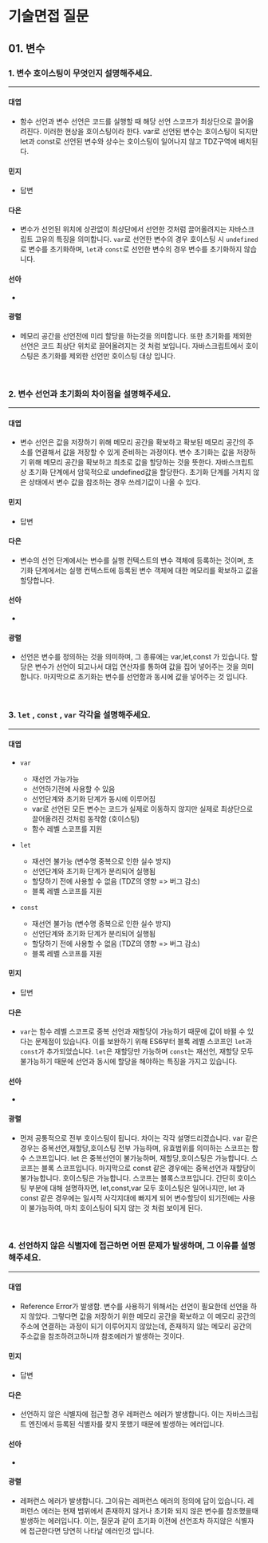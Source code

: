 # 기술면접 질문

## 01. 변수

### 1. 변수 호이스팅이 무엇인지 설명해주세요.

<hr>

#### 대엽

- 함수 선언과 변수 선언은 코드를 실행할 때 해당 선언 스코프가 최상단으로 끌어올려진다. 이러한 현상을 호이스팅이라 한다. var로 선언된 변수는 호이스팅이 되지만 let과 const로 선언된 변수와 상수는 호이스팅이 일어나지 않고 TDZ구역에 배치된다.

#### 민지

- 답변

#### 다은

- 변수가 선언된 위치에 상관없이 최상단에서 선언한 것처럼 끌어올려지는 자바스크립트 고유의 특징을 의미합니다. `var`로 선언한 변수의 경우 호이스팅 시 `undefined`로 변수를 초기화하며, `let`과 `const`로 선언한 변수의 경우 변수를 초기화하지 않습니다.

#### 선아

-

#### 광렬

- 메모리 공간을 선언전에 미리 할당을 하는것을 의미합니다. 또한 초기화를 제외한 선언은 코드 최상단 위치로 끌어올려지는 것 처럼 보입니다. 자바스크립트에서 호이스팅은 초기화를 제외한 선언만 호이스팅 대상 입니다.

<br>

### 2. 변수 선언과 초기화의 차이점을 설명해주세요.

<hr>

#### 대엽

- 변수 선언은 값을 저장하기 위해 메모리 공간을 확보하고 확보된 메모리 공간의 주소를 연결해서 값을 저장할 수 있게 준비하는 과정이다. 변수 초기화는 값을 저장하기 위해 메모리 공간을 확보하고 최초로 값을 할당하는 것을 뜻한다. 자바스크립트 상 초기화 단계에서 암묵적으로 undefined값을 할당한다. 초기화 단계를 거치지 않은 상태에서 변수 값을 참조하는 경우 쓰레기값이 나올 수 있다.

#### 민지

- 답변

#### 다은

- 변수의 선언 단계에서는 변수를 실행 컨텍스트의 변수 객체에 등록하는 것이며, 초기화 단계에서는 실행 컨텍스트에 등록된 변수 객체에 대한 메모리를 확보하고 값을 할당합니다.

#### 선아

-

#### 광렬

- 선언은 변수를 정의하는 것을 의미하며, 그 종류에는 var,let,const 가 있습니다. 할당은 변수가 선언이 되고나서 대입 연산자를 통하여 값을 집어 넣어주는 것을 의미합니다. 마지막으로 초기화는 변수를 선언함과 동시에 값을 넣어주는 것 입니다.

<br>

### 3. `let` , `const` , `var` 각각을 설명해주세요.

<hr>

#### 대엽

- `var`

  - 재선언 가능가능
  - 선언하기전에 사용할 수 있음
  - 선언단계와 초기화 단계가 동시에 이루어짐
  - var로 선언된 모든 변수는 코드가 실제로 이동하지 않지만 실제로 최상단으로 끌어올려진 것처럼 동작함 (호이스팅)
  - 함수 레벨 스코프를 지원

- `let`

  - 재선언 불가능 (변수명 중복으로 인한 실수 방지)
  - 선언단계와 초기화 단계가 분리되어 실행됨
  - 할당하기 전에 사용할 수 없음 (TDZ의 영향 => 버그 감소)
  - 블록 레벨 스코프를 지원

- `const`
  - 재선언 불가능 (변수명 중복으로 인한 실수 방지)
  - 선언단계와 초기화 단계가 분리되어 실행됨
  - 할당하기 전에 사용할 수 없음 (TDZ의 영향 => 버그 감소)
  - 블록 레벨 스코프를 지원

#### 민지

- 답변

#### 다은

- `var`는 함수 레벨 스코프로 중복 선언과 재할당이 가능하기 때문에 값이 바뀔 수 있다는 문제점이 있습니다. 이를 보완하기 위해 ES6부터 블록 레벨 스코프인 `let`과 `const`가 추가되었습니다. `let`은 재할당만 가능하며 `const`는 재선언, 재할당 모두 불가능하기 때문에 선언과 동시에 할당을 해야하는 특징을 가지고 있습니다.

#### 선아

-

#### 광렬

- 먼저 공통적으로 전부 호이스팅이 됩니다. 차이는 각각 설명드리겠습니다. var 같은경우는 중복선언,재할당,호이스팅 전부 가능하며, 유효범위를 의미하는 스코프는 함수 스코프입니다. let 은 중복선언이 불가능하며, 재할당,호이스팅은 가능합니다. 스코프는 블록 스코프입니다. 마지막으로 const 같은 경우에는 중복선언과 재할당이 불가능합니다. 호이스팅은 가능합니다. 스코프는 블록스코프입니다.
  간단히 호이스팅 부분에 대해 설명하자면, let,const,var 모두 호이스팅은 일어나지만, let 과 const 같은 경우에는 일시적 사각지대에 빠지게 되어 변수할당이 되기전에는 사용이 불가능하여, 마치 호이스팅이 되지 않는 것 처럼 보이게 된다.

<br>

### 4. 선언하지 않은 식별자에 접근하면 어떤 문제가 발생하며, 그 이유를 설명해주세요.

<hr>

#### 대엽

- Reference Error가 발생함. 변수를 사용하기 위해서는 선언이 필요한데 선언을 하지 않았다. 그렇다면 값을 저장하기 위한 메모리 공간을 확보하고 이 메모리 공간의 주소에 연결하는 과정이 되기 이루어지지 않았는데, 존재하지 않는 메모리 공간의 주소값을 참조하려고하니까 참조에러가 발생하는 것이다.

#### 민지

- 답변

#### 다은

- 선언하지 않은 식별자에 접근할 경우 레퍼런스 에러가 발생합니다. 이는 자바스크립트 엔진에서 등록된 식별자를 찾지 못했기 때문에 발생하는 에러입니다.

#### 선아

-

#### 광렬

- 레퍼런스 에러가 발생합니다. 그이유는 레퍼런스 에러의 정의에 답이 있습니다. 레퍼런스 에러는 현재 범위에서 존재하지 않거나 초기화 되지 않은 변수를 참조했을때 발생하는 에러입니다. 이는, 질문과 같이 초기화 이전에 선언조차 하지않은 식별자에 접근한다면 당연히 나타날 에러인것 입니다.
